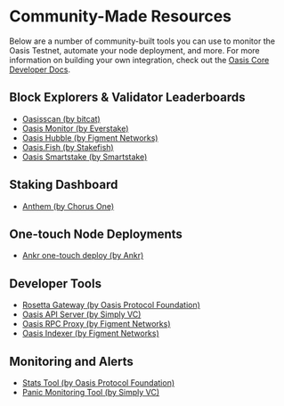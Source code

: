 # Community-Made Resources

Below are a number of community-built tools you can use to monitor
the Oasis Testnet, automate your node deployment, and more. For more information
on building your own integration, check out the [Oasis Core Developer Docs].

[Oasis Core Developer Docs]:
  https://github.com/oasisprotocol/oasis-core/blob/master/docs/index.md

## Block Explorers & Validator Leaderboards

- [Oasisscan (by bitcat)](https://oasisscan.com/)
- [Oasis Monitor (by Everstake)](https://oasismonitor.com/)
- [Oasis Hubble (by Figment Networks)](https://hubble.figment.network/oasis/chains/amber)
- [Oasis.Fish (by Stakefish)](https://oasis.fish/leaderboard/)
- [Oasis Smartstake (by Smartstake)](https://oasis.smartstake.io/)

## Staking Dashboard

- [Anthem (by Chorus One)](https://anthem.chorus.one/login)

## One-touch Node Deployments

- [Ankr one-touch deploy (by Ankr)](https://app.ankr.com/apps/deploy?name=oasis-validator&repository=stable&type=chart&version=20.6&appversion=20.6)

## Developer Tools

- [Rosetta Gateway (by Oasis Protocol Foundation)](https://github.com/oasisprotocol/oasis-core-rosetta-gateway)
- [Oasis API Server (by Simply VC)](https://github.com/SimplyVC/oasis_api_server)
- [Oasis RPC Proxy (by Figment Networks)](https://github.com/figment-networks/oasis-rpc-proxy)
- [Oasis Indexer (by Figment Networks)](https://github.com/figment-networks/oasishub-indexer)

## Monitoring and Alerts

- [Stats Tool (by Oasis Protocol Foundation)](https://github.com/oasisprotocol/oasis-core/tree/master/go/extra/stats)
- [Panic Monitoring Tool (by Simply VC)](https://github.com/SimplyVC/panic_oasis)
